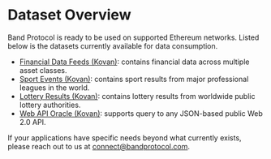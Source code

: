 # Dataset Overview

Band Protocol is ready to be used on supported Ethereum networks. Listed below is the datasets currently available for data consumption.

- [Financial Data Feeds (Kovan)](financial-kovan.md): contains financial data across multiple asset classes.
- [Sport Events (Kovan)](sport-kovan.md): contains sport results from major professional leagues in the world.
- [Lottery Results (Kovan)](lottery-kovan.md): contains lottery results from worldwide public lottery authorities.
- [Web API Oracle (Kovan)](web-oracle.md): supports query to any JSON-based public Web 2.0 API.

If your applications have specific needs beyond what currently exists, please reach out to us at [connect@bandprotocol.com](mailto:connect@bandprotocol.com).
